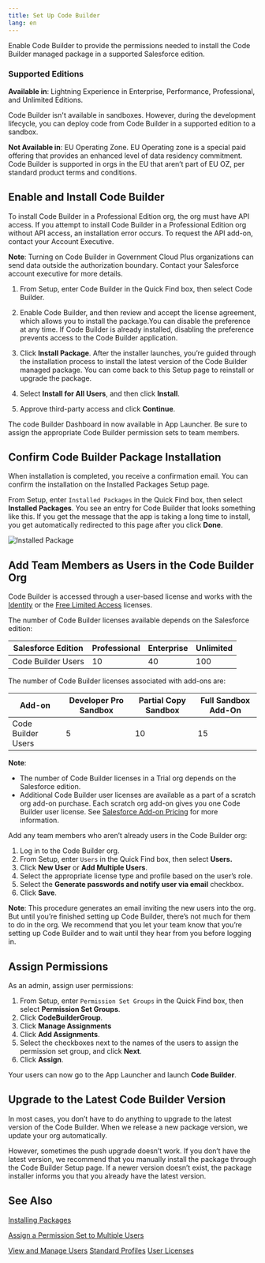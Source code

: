 ```yaml
---
title: Set Up Code Builder
lang: en
---
```


Enable Code Builder to provide the permissions needed to install the Code Builder managed package in a supported Salesforce edition.

### Supported Editions

**Available in**: Lightning Experience in Enterprise, Performance, Professional, and Unlimited Editions.

Code Builder isn't available in sandboxes. However, during the development lifecycle, you can deploy code from Code Builder in a supported edition to a sandbox.

**Not Available in**: EU Operating Zone. EU Operating zone is a special paid offering that provides an enhanced level of data residency commitment. Code Builder is supported in orgs in the EU that aren’t part of EU OZ, per standard product terms and conditions.

## Enable and Install Code Builder

To install Code Builder in a Professional Edition org, the org must have API access. If you attempt to install Code Builder in a Professional Edition org without API access, an installation error occurs. To request the API add-on, contact your Account Executive.

**Note**: Turning on Code Builder in Government Cloud Plus organizations can send data outside the authorization boundary. Contact your Salesforce account executive for more details.

1. From Setup, enter Code Builder in the Quick Find box, then select Code Builder.

2. Enable Code Builder, and then review and accept the license agreement, which allows you to install the package.You can disable the preference at any time. If Code Builder is already installed, disabling the preference prevents access to the Code Builder application.

3. Click **Install Package**.
   After the installer launches, you’re guided through the installation process to install the latest version of the Code Builder managed package. You can come back to this Setup page to reinstall or upgrade the package.

4. Select **Install for All Users**, and then click **Install**.

5. Approve third-party access and click **Continue**.

The code Builder Dashboard in now available in App Launcher. Be sure to assign the appropriate Code Builder permission sets to team members.

## Confirm Code Builder Package Installation

When installation is completed, you receive a confirmation email. You can confirm the installation on the Installed Packages Setup page.

From Setup, enter `Installed Packages` in the Quick Find box, then select **Installed Packages**. You see an entry for Code Builder that looks something like this. If you get the message that the app is taking a long time to install, you get automatically redirected to this page after you click **Done**.

![Installed Package](./images/installed_package.png)

## Add Team Members as Users in the Code Builder Org

Code Builder is accessed through a user-based license and works with the [Identity](https://help.salesforce.com/s/articleView?id=sf.users_license_types_available.htm&type=5) or the [Free Limited Access](https://help.salesforce.com/s/articleView?id=release-notes.rn_sfdx_dev_hub.htm&release=218&type=5) licenses.

The number of Code Builder licenses available depends on the Salesforce edition:


| Salesforce Edition      | Professional      |  Enterprise     |  Unlimited     |
|  ---  |  ---  |  ---  |  ---  |
|     Code Builder Users  |  10     |  40     |  100     |

The number of Code Builder licenses associated with add-ons are:

| Add-on      | Developer Pro Sandbox      |  Partial Copy Sandbox     |  Full Sandbox Add-On     |
|  ---  |  ---  |  ---  |  ---  |
|     Code Builder Users  |  5     |  10     |  15     |


**Note**:
- The number of Code Builder licenses in a Trial org depends on the Salesforce edition.
- Additional Code Builder user licenses are available as a part of a scratch org add-on purchase. Each scratch org add-on gives you one Code Builder user license. See [Salesforce Add-on Pricing](https://www.salesforce.com/content/dam/web/en_us/www/documents/pricing/all-add-ons.pdf) for more information.

Add any team members who aren’t already users in the Code Builder org:

1. Log in to the Code Builder org.
2. From Setup, enter `Users` in the Quick Find box, then select **Users.**
3. Click **New User** or **Add Multiple Users**.
4. Select the appropriate license type and profile based on the user’s role.
5. Select the **Generate passwords and notify user via email** checkbox.
6. Click **Save**.

**Note**: This procedure generates an email inviting the new users into the org. But until you’re finished setting up Code Builder, there’s not much for them to do in the org. We recommend that you let your team know that you’re setting up Code Builder and to wait until they hear from you before logging in.

## Assign Permissions

As an admin, assign user permissions:

1. From Setup, enter `Permission Set Groups` in the Quick Find box, then select **Permission Set Groups**.
2. Click **CodeBuilderGroup**.
3. Click **Manage Assignments**
4. Click **Add Assignments**.
5. Select the checkboxes next to the names of the users to assign the permission set group, and click **Next**.
6. Click **Assign**.

Your users can now go to the App Launcher and launch **Code Builder**.

## Upgrade to the Latest Code Builder Version

In most cases, you don’t have to do anything to upgrade to the latest version of the Code Builder. When we release a new package version, we update your org automatically.

However, sometimes the push upgrade doesn’t work. If you don’t have the latest version, we recommend that you manually install the package through the Code Builder Setup page. If a newer version doesn’t exist, the package installer informs you that you already have the latest version.

## See Also

[Installing Packages](https://developer.salesforce.com/docs/atlas.en-us.appExchangeInstallGuide.meta/appExchangeInstallGuide/appexchange_install_installation.htm)

[Assign a Permission Set to Multiple Users](https://help.salesforce.com/s/articleView?id=sf.perm_sets_mass_assign.htm&type=5)

[View and Manage Users](https://help.salesforce.com/s/articleView?id=sf.admin_users.htm&type=5)
[Standard Profiles](https://help.salesforce.com/s/articleView?id=sf.standard_profiles.htm&type=5)
[User Licenses](https://help.salesforce.com/s/articleView?id=sf.users_understanding_license_types.htm&type=5)
